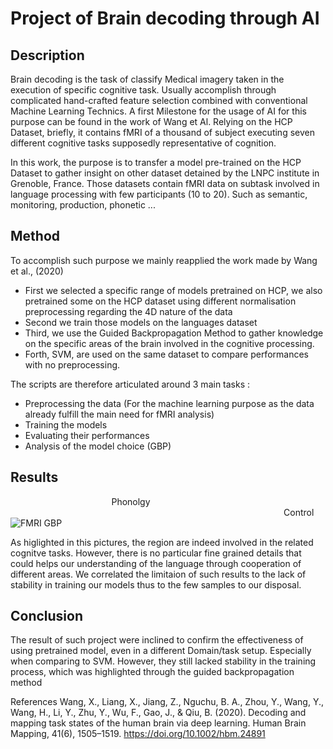 # Project of Brain decoding through AI

## Description
Brain decoding is the task of classify Medical imagery taken in the execution of specific cognitive task.
Usually accomplish through complicated hand-crafted feature selection combined with conventional Machine Learning Technics.
A first Milestone for the usage of AI for this purpose can be found in the work of Wang et Al. 
Relying on the HCP Dataset, briefly, it contains fMRI of a thousand of subject executing seven different cognitive tasks supposedly representative of cognition.

In this work, the purpose is to transfer a model pre-trained on the HCP Dataset to gather insight on other dataset detained by the LNPC institute in Grenoble, France.
Those datasets contain fMRI data on subtask involved in language processing with few participants (10 to 20). Such as semantic, monitoring, production, phonetic ...

## Method
To accomplish such purpose we mainly reapplied the work made by Wang et al., (2020)

- First we selected a specific range of models pretrained on HCP, we also pretrained some on the HCP dataset using different normalisation preprocessing regarding the 4D nature of the data
- Second we train those models on the languages dataset
- Third, we use the Guided Backpropagation Method to gather knowledge on the specific areas of the brain involved in the cognitive processing.
- Forth, SVM, are used on the same dataset to compare performances with no preprocessing.

The scripts are therefore articulated around 3 main tasks :
- Preprocessing the data (For the machine learning purpose as the data already fulfill the main need for fMRI analysis)
- Training the models
- Evaluating their performances
- Analysis of the model choice (GBP)



## Results
$~~~~~~~~~~~~~~~~~~~~~~~~~~~~~~~~~~~~~~~~$  Phonolgy $~~~~~~~~~~~~~~~~~~~~~~~~~~~~~~~~~~~~~~~~~~~~~~~~~~~~~~~~~~~~~~~~~~~~~~~~~~~~~~~~~~~~~~~~~~~~~~~~~~~~~~~~~~~~~~$      Control
![FMRI GBP](https://github.com/BoustieA/Brain-decoding/assets/124263630/b64c1280-3595-4d79-93d2-a4d5f472d62f)

As higlighted in this pictures, the region are indeed involved in the related cognitve tasks.
However, there is no particular fine grained details that could helps our understanding of the language through cooperation of different areas.
We correlated the limitaion of such results to the lack of stability in training our models thus to the few samples to our disposal.

## Conclusion
The result of such project were inclined to confirm the effectiveness of using pretrained model, even in a different Domain/task setup.
Especially when comparing to SVM.
  However, they still lacked stability in the training process, which was highlighted through the guided backpropagation method




References
Wang, X., Liang, X., Jiang, Z., Nguchu, B. A., Zhou, Y., Wang, Y., Wang, H., Li, Y., Zhu, Y., Wu, F., Gao, J.,
      & Qiu, B. (2020). Decoding and mapping task states of the human brain via deep learning. Human
Brain Mapping, 41(6), 1505–1519. https://doi.org/10.1002/hbm.24891

